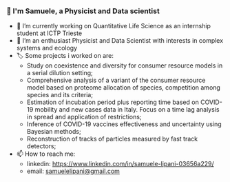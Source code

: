 ### 👋 I'm Samuele, a Physicist and Data scientist  

- 🔭 I’m currently working on Quantitative Life Science as an internship student at ICTP Trieste
- 🌱 I’m an enthusiast Physicist and Data Scientist with interests in complex systems and ecology
- 🏷️ Some projects i worked on are:
    - Study on coexistence and diversity for consumer resource models in a serial dilution setting; 
    - Comprehensive analysis of a variant of the consumer resource model based on proteome allocation of species, competition among species and its criteria; 
    - Estimation of incubation period plus reporting time based on COVID-19 mobility and new cases data in Italy. Focus on a time lag analysis in spread and application of restrictions; 
    - Inference of COVID-19 vaccines effectiveness and uncertainty using Bayesian methods; 
    - Reconstruction of tracks of particles measured by fast track detectors;
- 📫 How to reach me: 
    - linkedin: https://www.linkedin.com/in/samuele-lipani-03656a229/
    - email: samuelelipani@gmail.com
